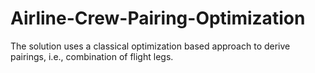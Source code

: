 # Airline-Crew-Pairing-Optimization
The solution uses a classical optimization based approach to derive pairings, i.e., combination of flight legs. 
